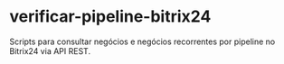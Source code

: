 # verificar-pipeline-bitrix24
Scripts para consultar negócios e negócios recorrentes por pipeline no Bitrix24 via API REST.
